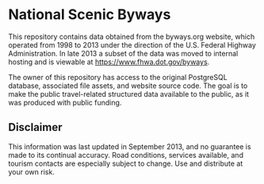 # National Scenic Byways

This repository contains data obtained from the byways.org website, which
operated from 1998 to 2013 under the direction of the U.S. Federal
Highway Administration.  In late 2013 a subset of the data was moved to
internal hosting and is viewable at https://www.fhwa.dot.gov/byways.

The owner of this repository has access to the original PostgreSQL database,
associated file assets, and website source code.  The goal is to make the
public travel-related structured data available to the public, as it was
produced with public funding.

## Disclaimer

This information was last updated in September 2013, and no guarantee is
made to its continual accuracy.  Road conditions, services available, and
tourism contacts are especially subject to change.  Use and distribute at
your own risk.
